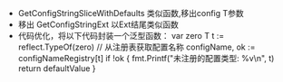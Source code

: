 - GetConfigStringSliceWithDefaults 类似函数,移出config T参数
- 移出 GetConfigStringExt 以Ext结尾类似函数
- 代码优化，将以下代码封装一个泛型函数：
var zero T
t := reflect.TypeOf(zero)
// 从注册表获取配置名称
configName, ok := configNameRegistry[t]
if !ok {
    fmt.Printf("未注册的配置类型: %v\n", t)
    return defaultValue
}